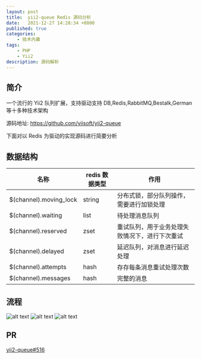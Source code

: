 ```yaml
---
layout: post
title:  yii2-queue Redis 源码分析
date:   2021-12-27 14:28:34 +0800
published: true
categories:
    - 技术内幕
tags: 
    - PHP
    - Yii2
description: 源码解析
---
```


## 简介

一个流行的 Yii2 队列扩展，支持驱动支持 DB,Redis,RabbitMQ,Bestalk,German等十多种技术架构

源码地址: https://github.com/yiisoft/yii2-queue

下面对以 Redis 为驱动的实现源码进行简要分析

## 数据结构

| 名称                   | redis 数据类型 | 作用                                           |
| ---------------------- | -------------- | ---------------------------------------------- |
| $(channel).moving_lock | string         | 分布式锁，部分队列操作，需要进行加锁处理       |
| $(channel).waiting     | list           | 待处理消息队列                                 |
| $(channel).reserved    | zset           | 重试队列，用于业务处理失败情况下，进行下次重试 |
| $(channel).delayed     | zset           | 延迟队列，对消息进行延迟处理                   |
| $(channel).attempts    | hash           | 存存每条消息重试处理次数                       |
| $(channel).messages    | hash           | 完整的消息                                     |

## 流程

![alt text](/assets/imgs/2024-07-01-yii2-queue-redis-3.png "主流程")
![alt text](/assets/imgs/2024-07-01-yii2-queue-redis.png "reserve")
![alt text](/assets/imgs/2024-07-01-yii2-queue-redis-2.png "moveExpire")

## PR

[yii2-queue#516](https://github.com/yiisoft/yii2-queue/pull/516/files)